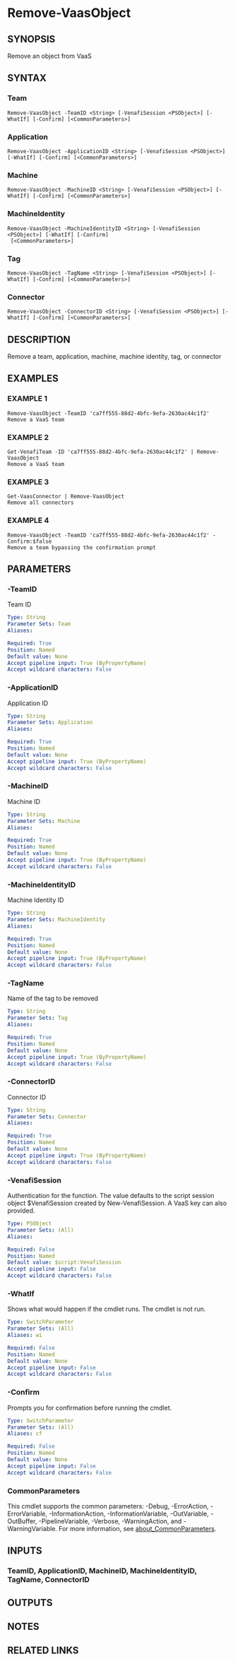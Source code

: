 # Remove-VaasObject

## SYNOPSIS
Remove an object from VaaS

## SYNTAX

### Team
```
Remove-VaasObject -TeamID <String> [-VenafiSession <PSObject>] [-WhatIf] [-Confirm] [<CommonParameters>]
```

### Application
```
Remove-VaasObject -ApplicationID <String> [-VenafiSession <PSObject>] [-WhatIf] [-Confirm] [<CommonParameters>]
```

### Machine
```
Remove-VaasObject -MachineID <String> [-VenafiSession <PSObject>] [-WhatIf] [-Confirm] [<CommonParameters>]
```

### MachineIdentity
```
Remove-VaasObject -MachineIdentityID <String> [-VenafiSession <PSObject>] [-WhatIf] [-Confirm]
 [<CommonParameters>]
```

### Tag
```
Remove-VaasObject -TagName <String> [-VenafiSession <PSObject>] [-WhatIf] [-Confirm] [<CommonParameters>]
```

### Connector
```
Remove-VaasObject -ConnectorID <String> [-VenafiSession <PSObject>] [-WhatIf] [-Confirm] [<CommonParameters>]
```

## DESCRIPTION
Remove a team, application, machine, machine identity, tag, or connector

## EXAMPLES

### EXAMPLE 1
```
Remove-VaasObject -TeamID 'ca7ff555-88d2-4bfc-9efa-2630ac44c1f2'
Remove a VaaS team
```

### EXAMPLE 2
```
Get-VenafiTeam -ID 'ca7ff555-88d2-4bfc-9efa-2630ac44c1f2' | Remove-VaasObject
Remove a VaaS team
```

### EXAMPLE 3
```
Get-VaasConnector | Remove-VaasObject
Remove all connectors
```

### EXAMPLE 4
```
Remove-VaasObject -TeamID 'ca7ff555-88d2-4bfc-9efa-2630ac44c1f2' -Confirm:$false
Remove a team bypassing the confirmation prompt
```

## PARAMETERS

### -TeamID
Team ID

```yaml
Type: String
Parameter Sets: Team
Aliases:

Required: True
Position: Named
Default value: None
Accept pipeline input: True (ByPropertyName)
Accept wildcard characters: False
```

### -ApplicationID
Application ID

```yaml
Type: String
Parameter Sets: Application
Aliases:

Required: True
Position: Named
Default value: None
Accept pipeline input: True (ByPropertyName)
Accept wildcard characters: False
```

### -MachineID
Machine ID

```yaml
Type: String
Parameter Sets: Machine
Aliases:

Required: True
Position: Named
Default value: None
Accept pipeline input: True (ByPropertyName)
Accept wildcard characters: False
```

### -MachineIdentityID
Machine Identity ID

```yaml
Type: String
Parameter Sets: MachineIdentity
Aliases:

Required: True
Position: Named
Default value: None
Accept pipeline input: True (ByPropertyName)
Accept wildcard characters: False
```

### -TagName
Name of the tag to be removed

```yaml
Type: String
Parameter Sets: Tag
Aliases:

Required: True
Position: Named
Default value: None
Accept pipeline input: True (ByPropertyName)
Accept wildcard characters: False
```

### -ConnectorID
Connector ID

```yaml
Type: String
Parameter Sets: Connector
Aliases:

Required: True
Position: Named
Default value: None
Accept pipeline input: True (ByPropertyName)
Accept wildcard characters: False
```

### -VenafiSession
Authentication for the function.
The value defaults to the script session object $VenafiSession created by New-VenafiSession.
A VaaS key can also provided.

```yaml
Type: PSObject
Parameter Sets: (All)
Aliases:

Required: False
Position: Named
Default value: $script:VenafiSession
Accept pipeline input: False
Accept wildcard characters: False
```

### -WhatIf
Shows what would happen if the cmdlet runs.
The cmdlet is not run.

```yaml
Type: SwitchParameter
Parameter Sets: (All)
Aliases: wi

Required: False
Position: Named
Default value: None
Accept pipeline input: False
Accept wildcard characters: False
```

### -Confirm
Prompts you for confirmation before running the cmdlet.

```yaml
Type: SwitchParameter
Parameter Sets: (All)
Aliases: cf

Required: False
Position: Named
Default value: None
Accept pipeline input: False
Accept wildcard characters: False
```

### CommonParameters
This cmdlet supports the common parameters: -Debug, -ErrorAction, -ErrorVariable, -InformationAction, -InformationVariable, -OutVariable, -OutBuffer, -PipelineVariable, -Verbose, -WarningAction, and -WarningVariable. For more information, see [about_CommonParameters](http://go.microsoft.com/fwlink/?LinkID=113216).

## INPUTS

### TeamID, ApplicationID, MachineID, MachineIdentityID, TagName, ConnectorID
## OUTPUTS

## NOTES

## RELATED LINKS
